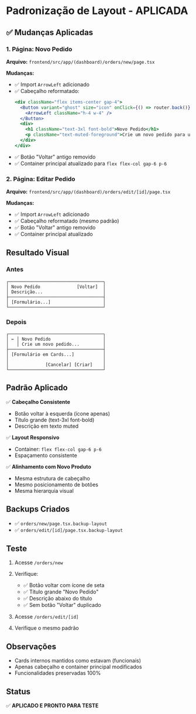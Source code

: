 # Padronização de Layout - APLICADA

## ✅ Mudanças Aplicadas

### 1. Página: Novo Pedido
**Arquivo:** `frontend/src/app/(dashboard)/orders/new/page.tsx`

**Mudanças:**
- ✅ Import `ArrowLeft` adicionado
- ✅ Cabeçalho reformatado:
  ```jsx
  <div className="flex items-center gap-4">
    <Button variant="ghost" size="icon" onClick={() => router.back()}>
      <ArrowLeft className="h-4 w-4" />
    </Button>
    <div>
      <h1 className="text-3xl font-bold">Novo Pedido</h1>
      <p className="text-muted-foreground">Crie um novo pedido para um cliente</p>
    </div>
  </div>
  ```
- ✅ Botão "Voltar" antigo removido
- ✅ Container principal atualizado para `flex flex-col gap-6 p-6`

### 2. Página: Editar Pedido
**Arquivo:** `frontend/src/app/(dashboard)/orders/edit/[id]/page.tsx`

**Mudanças:**
- ✅ Import `ArrowLeft` adicionado
- ✅ Cabeçalho reformatado (mesmo padrão)
- ✅ Botão "Voltar" antigo removido  
- ✅ Container principal atualizado

## Resultado Visual

### Antes
```
┌────────────────────────────────────┐
│ Novo Pedido              [Voltar]  │
│ Descrição...                       │
├────────────────────────────────────┤
│ [Formulário...]                    │
└────────────────────────────────────┘
```

### Depois
```
┌────────────────────────────────────┐
│ ← │ Novo Pedido                    │
│   │ Crie um novo pedido...         │
├────────────────────────────────────┤
│ [Formulário em Cards...]           │
│                                    │
│              [Cancelar] [Criar]    │
└────────────────────────────────────┘
```

## Padrão Aplicado

✅ **Cabeçalho Consistente**
- Botão voltar à esquerda (ícone apenas)
- Título grande (text-3xl font-bold)
- Descrição em texto muted

✅ **Layout Responsivo**
- Container: `flex flex-col gap-6 p-6`
- Espaçamento consistente

✅ **Alinhamento com Novo Produto**
- Mesma estrutura de cabeçalho
- Mesmo posicionamento de botões
- Mesma hierarquia visual

## Backups Criados

- ✅ `orders/new/page.tsx.backup-layout`
- ✅ `orders/edit/[id]/page.tsx.backup-layout`

## Teste

1. Acesse `/orders/new`
2. Verifique:
   - ✅ Botão voltar com ícone de seta
   - ✅ Título grande "Novo Pedido"
   - ✅ Descrição abaixo do título
   - ✅ Sem botão "Voltar" duplicado

3. Acesse `/orders/edit/[id]`
4. Verifique o mesmo padrão

## Observações

- Cards internos mantidos como estavam (funcionais)
- Apenas cabeçalho e container principal modificados
- Funcionalidades preservadas 100%

## Status

✅ **APLICADO E PRONTO PARA TESTE**

